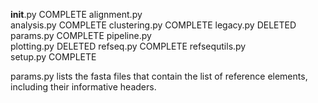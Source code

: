 __init__.py         COMPLETE
alignment.py        
analysis.py         COMPLETE
clustering.py       COMPLETE
legacy.py           DELETED
params.py           COMPLETE
pipeline.py         
plotting.py         DELETED
refseq.py           COMPLETE
refsequtils.py      
setup.py            COMPLETE



params.py lists the fasta files that contain the list of reference elements, including their informative headers.
